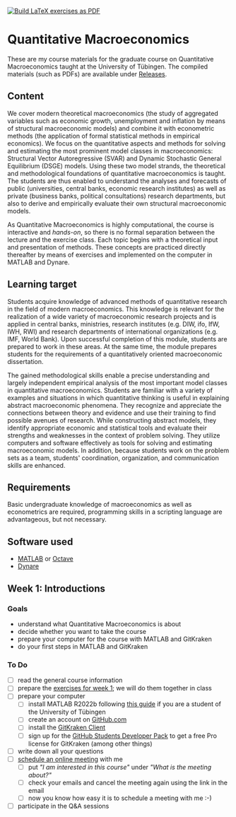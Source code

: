 [![Build LaTeX exercises as PDF](https://github.com/wmutschl/Quantitative-Macroeconomics/actions/workflows/latex-exercises.yml/badge.svg)](https://github.com/wmutschl/Quantitative-Macroeconomics/actions/workflows/latex-exercises.yml)

# Quantitative Macroeconomics
These are my course materials for the graduate course on Quantitative Macroeconomics taught at the University of Tübingen.
The compiled materials (such as PDFs) are available under [Releases](https://github.com/wmutschl/Quantitative-Macroeconomics/releases).
## Content
We cover modern theoretical macroeconomics (the study of aggregated variables such as economic growth, unemployment and inflation by means of structural macroeconomic models) and combine it with econometric methods (the application of formal statistical methods in empirical economics). We focus on the quantitative aspects and methods for solving and estimating the most prominent model classes in macroeconomics: Structural Vector Autoregressive (SVAR) and Dynamic Stochastic General Equilibrium (DSGE) models. Using these two model strands, the theoretical and methodological foundations of quantitative macroeconomics is taught. The students are thus enabled to understand the analyses and forecasts of public (universities, central banks, economic research institutes) as well as private (business banks, political consultations) research departments, but also to derive and empirically evaluate their own structural macroeconomic models.

As Quantitative Macroeconomics is highly computational, the course is interactive and *hands-on*, so there is no formal separation between the lecture and the exercise class. Each topic begins with a theoretical input and presentation of methods. These concepts are practiced directly thereafter by means of exercises and implemented on the computer in MATLAB and Dynare.

## Learning target
Students acquire knowledge of advanced methods of quantitative research in the field of modern macroeconomics. This knowledge is relevant for the realization of a wide variety of macroeconomic research projects and is applied in central banks, ministries, research institutes (e.g. DIW, ifo, IfW, IWH, RWI) and research departments of international organizations (e.g. IMF, World Bank). Upon successful completion of this module, students are prepared to work in these areas. At the same time, the module prepares students for the requirements of a quantitatively oriented macroeconomic dissertation.

The gained methodological skills enable a precise understanding and largely independent empirical analysis of the most important model classes in quantitative macroeconomics. Students are familiar with a variety of examples and situations in which quantitative thinking is useful in explaining abstract macroeconomic phenomena. They recognize and appreciate the connections between theory and evidence and use their training to find possible avenues of research. While constructing abstract models, they identify appropriate economic and statistical tools and evaluate their strengths and weaknesses in the context of problem solving. They utilize computers and software effectively as tools for solving and estimating macroeconomic models. In addition, because students work on the problem sets as a team, students' coordination, organization, and communication skills are enhanced.

## Requirements
Basic undergraduate knowledge of macroeconomics as well as econometrics are required, programming skills in a scripting language are advantageous, but not necessary.

## Software used
- [MATLAB](https://mathworks.com) or [Octave](https://octave.org)
- [Dynare](https://www.dynare.org)


## Week 1: Introductions

### Goals

- understand what Quantitative Macroeconomics is about
- decide whether you want to take the course
- prepare your computer for the course with MATLAB and GitKraken
- do your first steps in MATLAB and GitKraken

### To Do

- [ ] read the general course information
- [ ] prepare the [exercises for week 1](https://github.com/wmutschl/Quantitative-Macroeconomics/releases/latest/download/week_1.pdf); we will do them together in class
- [ ] prepare your computer
  - [ ] install MATLAB R2022b following [this guide](https://uni-tuebingen.de/einrichtungen/zentrum-fuer-datenverarbeitung/dienstleistungen/clientdienste/software/matlab-einzelplatzlizenz/) if you are a student of the University of Tübingen
  - [ ] create an account on [GitHub.com](https://github.com/signup)
  - [ ] install the [GitKraken Client](https://gitkraken.com/download)
  - [ ] sign up for the [GitHub Students Developer Pack](https://education.github.com/pack) to get a free Pro license for GitKraken (among other things)
- [ ] write down all your questions
- [ ] [schedule an online meeting](https://schedule.mutschler.eu) with me
  - [ ] put *"I am interested in this course"* under *"What is the meeting about?"*
  - [ ] check your emails and cancel the meeting again using the link in the email
  - [ ] now you know how easy it is to schedule a meeting with me :-)
- [ ] participate in the Q&A sessions
